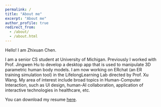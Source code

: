```yaml
---
permalink: /
title: "About me"
excerpt: "About me"
author_profile: true
redirect_from: 
  - /about/
  - /about.html
---
```



    
Hello! I am Zhixuan Chen.

I am a senior CS student at University of Michigan. Previously I worked with Prof. Jingwen Hu to develop a desktop app that is used to manipulate 3D parametric human body models. I am now working on ERchat (an ER training simulation tool) in the LifelongLearning Lab directed by Prof. Xu Wang. My area of interest include broad topics in Human-Computer Interaction, such as UI design, human-AI collaboration, application of interactive technologies in healthcare, etc.

You can download my resume [here](/files/resume.pdf/).